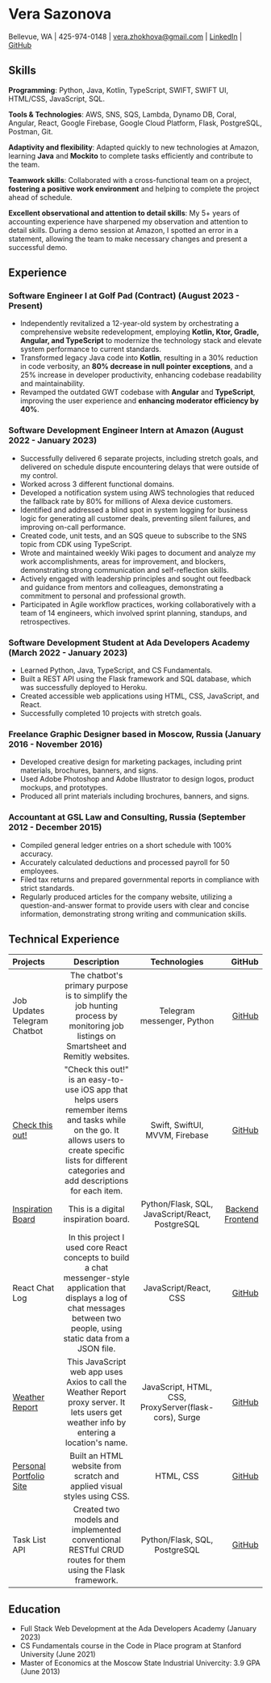 # Vera Sazonova
Bellevue, WA |
425-974-0148 |
vera.zhokhova@gmail.com | 
[LinkedIn](https://www.linkedin.com/in/vera-sazonova-50a9653b/) |
[GitHub](https://github.com/VeraSa785)

## Skills
**Programming**: Python, Java, Kotlin, TypeScript, SWIFT, SWIFT UI, HTML/CSS, JavaScript, SQL.

**Tools & Technologies**: AWS, SNS, SQS, Lambda, Dynamo DB, Coral, Angular, React, Google Firebase, Google Cloud Platform, Flask, PostgreSQL, Postman, Git.

**Adaptivity and flexibility**: Adapted quickly to new technologies at Amazon, learning **Java** and **Mockito** to complete tasks efficiently and contribute to the team.

**Teamwork skills**: Collaborated with a cross-functional team on a project, **fostering a positive work environment** and helping to complete the project ahead of schedule. 

**Excellent observational and attention to detail skills**: My 5+ years of accounting experience have sharpened my observation and attention to detail skills. During a demo session at Amazon, I spotted an error in a statement, allowing the team to make necessary changes and present a successful demo.

## Experience
### Software Engineer I at Golf Pad (Contract) (August 2023 - Present) 
- Independently revitalized a 12-year-old system by orchestrating a comprehensive website redevelopment, employing **Kotlin, Ktor, Gradle, Angular, and TypeScript** to modernize the technology stack and elevate system performance to current standards.
- Transformed legacy Java code into **Kotlin**, resulting in a 30% reduction in code verbosity, an **80% decrease in null pointer exceptions**, and a 25% increase in developer productivity, enhancing codebase readability and maintainability.
- Revamped the outdated GWT codebase with **Angular** and **TypeScript**, improving the user experience and **enhancing moderator efficiency by 40%**.
### Software Development Engineer Intern at Amazon (August 2022 - January 2023)
- Successfully delivered 6 separate projects, including stretch goals, and delivered on schedule dispute encountering delays that were outside of my control.
- Worked across 3 different functional domains.
- Developed a notification system using AWS technologies that reduced the fallback rate by 80% for millions of Alexa device customers.
- Identified and addressed a blind spot in system logging for business logic for generating all customer deals, preventing silent failures, and improving on-call performance.
- Created code, unit tests, and an SQS queue to subscribe to the SNS topic from CDK using TypeScript.
- Wrote and maintained weekly Wiki pages to document and analyze my work accomplishments, areas for improvement, and blockers, demonstrating strong communication and self-reflection skills.
- Actively engaged with leadership principles and sought out feedback and guidance from mentors and colleagues, demonstrating a commitment to personal and professional growth.
- Participated in Agile workflow practices, working collaboratively with a team of 14 engineers, which involved sprint planning, standups, and retrospectives.
### Software Development Student at Ada Developers Academy (March 2022 - January 2023)
- Learned Python, Java, TypeScript, and CS Fundamentals.
- Built a REST API using the Flask framework and SQL database, which was successfully deployed to Heroku.
- Created accessible web applications using HTML, CSS, JavaScript, and React.
- Successfully completed 10 projects with stretch goals.
### Freelance Graphic Designer based in Moscow, Russia (January 2016 - November 2016)
- Developed creative design for marketing packages, including print materials, brochures, banners, and signs.
- Used Adobe Photoshop and Adobe Illustrator to design logos, product mockups, and prototypes.
- Produced all print materials including brochures, banners, and signs.
### Accountant at GSL Law and Consulting, Russia (September 2012 - December 2015)
- Compiled general ledger entries on a short schedule with 100% accuracy. 
- Accurately calculated deductions and processed payroll for 50 employees. 
- Filed tax returns and prepared governmental reports in compliance with strict standards. 
- Regularly produced articles for the company website, utilizing a question-and-answer format to provide users with clear and concise information, demonstrating strong writing and communication skills.

## Technical Experience
| Projects      | Description | Technologies     | GitHub |
| :---        |    :----:   |   :----:   |       ---: |
| Job Updates Telegram Chatbot      | The chatbot's primary purpose is to simplify the job hunting process by monitoring job listings on Smartsheet and Remitly websites.     | Telegram messenger, Python   |[GitHub](https://github.com/VeraSa785/Job-Updates-Telegram-Chatbot) |
| [Check this out!](https://www.youtube.com/watch?v=x2WnYd-pKuo)      | "Check this out!" is an easy-to-use iOS app that helps users remember items and tasks while on the go. It allows users to create specific lists for different categories and add descriptions for each item.        | Swift, SwiftUI, MVVM, Firebase   |[GitHub](https://github.com/VeraSa785/check-this-out-capstone)|
| [Inspiration Board](https://thaimynguyen.github.io/front-end-inspiration-board/)   | This is a digital inspiration board. | Python/Flask, SQL, JavaScript/React, PostgreSQL      | [Backend](https://github.com/VeraSa785/back-end-inspiration-board) [Frontend](https://github.com/VeraSa785/front-end-inspiration-board)|
| React Chat Log      | In this project I used core React concepts to build a chat messenger-style application that displays a log of chat messages between two people, using static data from a JSON file.       | JavaScript/React, CSS  |[GitHub](https://github.com/VeraSa785/react-chatlog)|
| [Weather Report](https://vera-and-diana-weather-report.surge.sh/)    | This JavaScript web app uses Axios to call the Weather Report proxy server. It lets users get weather info by entering a location's name.         | JavaScript, HTML, CSS, ProxyServer(flask-cors), Surge     |[GitHub](https://github.com/ada-c17/weather-report) | 
| [Personal Portfolio Site](https://verasa785.github.io/index.html)      | Built an HTML website from scratch and applied visual styles using CSS.       | HTML, CSS   | [GitHub](https://github.com/VeraSa785/VeraSa785.github.io)|
| Task List API   | Created two models and implemented conventional RESTful CRUD routes for them using the Flask framework.      | Python/Flask, SQL, PostgreSQL      | [GitHub](https://github.com/VeraSa785/task-list-api)|

## Education
- Full Stack Web Development at the Ada Developers Academy (January 2023)
- CS Fundamentals course in the Code in Place program at Stanford University (June 2021)
- Master of Economics at the Moscow State Industrial Univercity: 3.9 GPA (June 2013)
